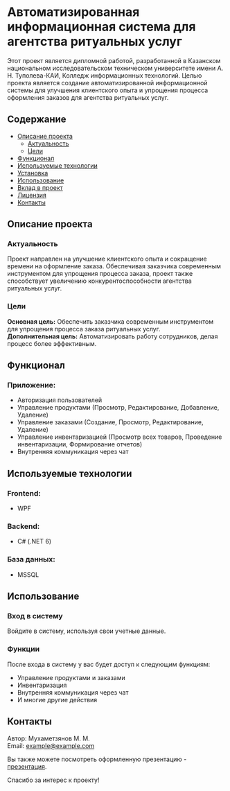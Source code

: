 # Автоматизированная информационная система для агентства ритуальных услуг

Этот проект является дипломной работой, разработанной в Казанском национальном исследовательском техническом университете имени А. Н. Туполева-КАИ, Колледж информационных технологий. Целью проекта является создание автоматизированной информационной системы для улучшения клиентского опыта и упрощения процесса оформления заказов для агентства ритуальных услуг.

## Содержание
- [Описание проекта](#описание-проекта)
  - [Актуальность](#актуальность)
  - [Цели](#цели)
- [Функционал](#функционал)
- [Используемые технологии](#используемые-технологии)
- [Установка](#установка)
- [Использование](#использование)
- [Вклад в проект](#вклад-в-проект)
- [Лицензия](#лицензия)
- [Контакты](#контакты)

## Описание проекта

### Актуальность
Проект направлен на улучшение клиентского опыта и сокращение времени на оформление заказа. Обеспечивая заказчика современным инструментом для упрощения процесса заказа, проект также способствует увеличению конкурентоспособности агентства ритуальных услуг.

### Цели
**Основная цель:** Обеспечить заказчика современным инструментом для упрощения процесса заказа ритуальных услуг.  
**Дополнительная цель:** Автоматизировать работу сотрудников, делая процесс более эффективным.

## Функционал

### Приложение:
- Авторизация пользователей
- Управление продуктами (Просмотр, Редактирование, Добавление, Удаление)
- Управление заказами (Создание, Просмотр, Редактирование, Удаление)
- Управление инвентаризацией (Просмотр всех товаров, Проведение инвентаризации, Формирование отчетов)
- Внутренняя коммуникация через чат

## Используемые технологии

### Frontend:
- WPF

### Backend:
- C# (.NET 6)

### База данных:
- MSSQL

## Использование

### Вход в систему
Войдите в систему, используя свои учетные данные.

### Функции
После входа в систему у вас будет доступ к следующим функциям:
- Управление продуктами и заказами
- Инвентаризация
- Внутренняя коммуникация через чат
- И многие другие действия

## Контакты

Автор: Мухаметзянов М. М.  
Email: [example@example.com](mailto:marat-559@mail.ru)  

Вы также можете посмотреть оформленную презентацию - [презентация](https://docs.google.com/presentation/d/1rEwesXXxsNGDaacDnRo-sFgt9IqoDgg-/edit?usp=drive_web&ouid=109764034149785971408&rtpof=true).

Спасибо за интерес к проекту!
